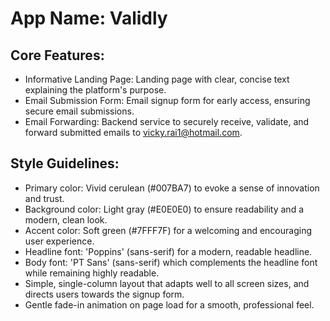# **App Name**: Validly

## Core Features:

- Informative Landing Page: Landing page with clear, concise text explaining the platform's purpose.
- Email Submission Form: Email signup form for early access, ensuring secure email submissions.
- Email Forwarding: Backend service to securely receive, validate, and forward submitted emails to vicky.rai1@hotmail.com.

## Style Guidelines:

- Primary color: Vivid cerulean (#007BA7) to evoke a sense of innovation and trust.
- Background color: Light gray (#E0E0E0) to ensure readability and a modern, clean look.
- Accent color: Soft green (#7FFF7F) for a welcoming and encouraging user experience.
- Headline font: 'Poppins' (sans-serif) for a modern, readable headline.
- Body font: 'PT Sans' (sans-serif) which complements the headline font while remaining highly readable.
- Simple, single-column layout that adapts well to all screen sizes, and directs users towards the signup form.
- Gentle fade-in animation on page load for a smooth, professional feel.